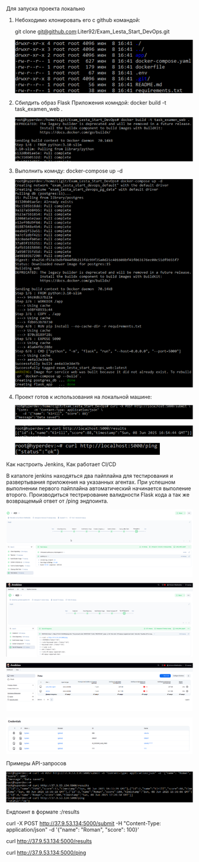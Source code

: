 ﻿
Для запуска проекта локально

 1. Небоходимо клонировать его с github командой:

    git clone git@github.com:Liter92/Exam_Lesta_Start_DevOps.git

    ![alt text](/attachments/image.png)
 
 2. Сбилдить образ Flask Приложения комндой:
    docker build -t task_examen_web .

    ![alt text](/attachments/image1.png)
 
 3. Выполнить комнду:
    docker-compose up -d

    ![alt text](/attachments/image2.png)


 4. Проект готов к использования на локальной машине:

    ![alt text](/attachments/image5.png)

    ![alt text](/attachments/image3.png)

    ![alt text](/attachments/image4.png)


Как настроить Jenkins, Как работает CI/CD

   В каталоге jenkins находяться два пайплайна для тестирования и развертывания приложения на указанных агентах. При успешном выполнении первого пайплайна автоматический начинается выполение второго. Производиться тестрирование валидности Flask кода а так же возвращемый ответ от /ping эндпоинта.


   ![alt text](/attachments/image6.png)

   ![alt text](/attachments/image7.png)

   ![alt text](/attachments/image9.png)

   ![alt text](/attachments/image10.png)

 
Примеры API-запросов

   ![alt text](/attachments/image8.png)
 
 
Ендпоинт в формате <IP-VM>:<PORT>/results

   curl -X POST http://37.9.53.134:5000/submit -H "Content-Type: application/json" -d '{"name": "Roman", "score": 100}'

   curl http://37.9.53.134:5000/results

   curl http://37.9.53.134:5000/ping
